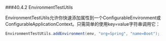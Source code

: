 ###40.4.2 EnvironmentTestUtils

EnvironmentTestUtils允许你快速添加属性到一个ConfigurableEnvironment或ConfigurableApplicationContext。只需简单的使用key=value字符串调用它：
```java
EnvironmentTestUtils.addEnvironment(env, "org=Spring", "name=Boot");
